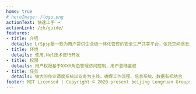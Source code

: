 ```yaml
---
home: true
# heroImage: /logo.png
actionText: 快速上手 →
actionLink: /zh/guide/
features:
- title: 介绍
  details: LrSpsp是一款为用户提供企业级一体化管控的安全生产共享平台，依托空间信息技术打造透明化矿山
- title: 环境
  details: 使用.Net技术进行开发
- title: 权限
  details: 用户权限基于XXXX角色管理访问控制，用户登陆鉴权
- title: 任务
  details: 强大的作业调度系统以业务为主线，确保工作流程、信息系统、数据有机结合
footer: MIT Licensed | Copyright © 2020-present beijing Longruan Groups
---
```

